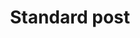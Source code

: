 ---
title: "Standard post"
classes: wide
categories:
  - Blog
tags:
  - Post Formats
  - readability
  - standard
---